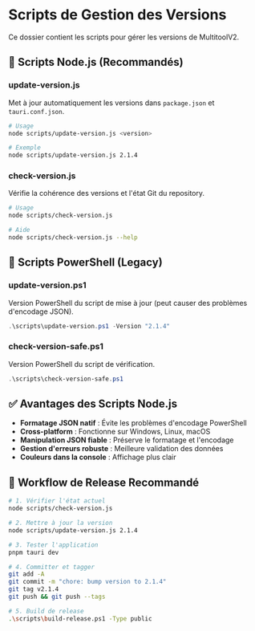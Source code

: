 # Scripts de Gestion des Versions

Ce dossier contient les scripts pour gérer les versions de MultitoolV2.

## 🚀 Scripts Node.js (Recommandés)

### update-version.js

Met à jour automatiquement les versions dans `package.json` et `tauri.conf.json`.

```bash
# Usage
node scripts/update-version.js <version>

# Exemple
node scripts/update-version.js 2.1.4
```

### check-version.js

Vérifie la cohérence des versions et l'état Git du repository.

```bash
# Usage
node scripts/check-version.js

# Aide
node scripts/check-version.js --help
```

## 📜 Scripts PowerShell (Legacy)

### update-version.ps1

Version PowerShell du script de mise à jour (peut causer des problèmes d'encodage JSON).

```powershell
.\scripts\update-version.ps1 -Version "2.1.4"
```

### check-version-safe.ps1

Version PowerShell du script de vérification.

```powershell
.\scripts\check-version-safe.ps1
```

## ✅ Avantages des Scripts Node.js

-   **Formatage JSON natif** : Évite les problèmes d'encodage PowerShell
-   **Cross-platform** : Fonctionne sur Windows, Linux, macOS
-   **Manipulation JSON fiable** : Préserve le formatage et l'encodage
-   **Gestion d'erreurs robuste** : Meilleure validation des données
-   **Couleurs dans la console** : Affichage plus clair

## 🔧 Workflow de Release Recommandé

```bash
# 1. Vérifier l'état actuel
node scripts/check-version.js

# 2. Mettre à jour la version
node scripts/update-version.js 2.1.4

# 3. Tester l'application
pnpm tauri dev

# 4. Committer et tagger
git add -A
git commit -m "chore: bump version to 2.1.4"
git tag v2.1.4
git push && git push --tags

# 5. Build de release
.\scripts\build-release.ps1 -Type public
```
